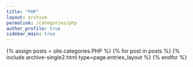 ```yaml
---
title: "PHP"
layout: archive
permalink: /categories/php
author_profile: true
sidebar_main: true
---
```



{% assign posts = site.categories.PHP %}
{% for post in posts %} {% include archive-single2.html type=page.entries_layout %} {% endfor %}